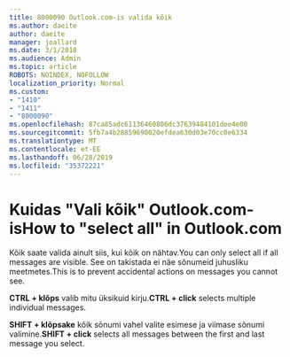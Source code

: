 ```yaml
---
title: 8000090 Outlook.com-is valida kõik
ms.author: daeite
author: daeite
manager: joallard
ms.date: 3/1/2018
ms.audience: Admin
ms.topic: article
ROBOTS: NOINDEX, NOFOLLOW
localization_priority: Normal
ms.custom:
- "1410"
- "1411"
- "8000090"
ms.openlocfilehash: 87ca85adc61136460806dc37639484101dee4e00
ms.sourcegitcommit: 5fb7a4b28859690020efdea630d03e70cc0e6334
ms.translationtype: MT
ms.contentlocale: et-EE
ms.lasthandoff: 06/28/2019
ms.locfileid: "35372221"
---
```

# <a name="how-to-select-all-in-outlookcom"></a><span data-ttu-id="c65cb-102">Kuidas "Vali kõik" Outlook.com-is</span><span class="sxs-lookup"><span data-stu-id="c65cb-102">How to "select all" in Outlook.com</span></span>

<span data-ttu-id="c65cb-103">Kõik saate valida ainult siis, kui kõik on nähtav.</span><span class="sxs-lookup"><span data-stu-id="c65cb-103">You can only select all if all messages are visible.</span></span> <span data-ttu-id="c65cb-104">See on takistada ei näe sõnumeid juhusliku meetmetes.</span><span class="sxs-lookup"><span data-stu-id="c65cb-104">This is to prevent accidental actions on messages you cannot see.</span></span>

<span data-ttu-id="c65cb-105">**CTRL + klõps** valib mitu üksikuid kirju.</span><span class="sxs-lookup"><span data-stu-id="c65cb-105">**CTRL + click** selects multiple individual messages.</span></span>

<span data-ttu-id="c65cb-106">**SHIFT + klõpsake** kõik sõnumi vahel valite esimese ja viimase sõnumi valimine.</span><span class="sxs-lookup"><span data-stu-id="c65cb-106">**SHIFT + click** selects all messages between the first and last message you select.</span></span>